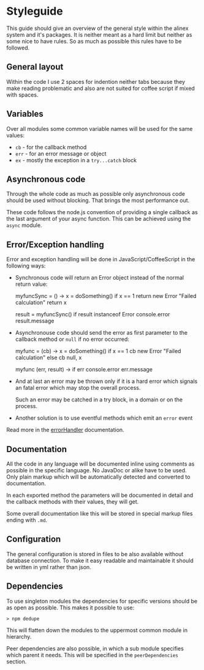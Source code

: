 Styleguide
=================================================
This guide should give an overview of the general style within the alinex system
and it's packages. It is neither meant as a hard limit but neither as some
nice to have rules. So as much as possible this rules have to be followed.


General layout
-------------------------------------------------
Within the code I use 2 spaces for indention neither tabs because they make
reading problematic and also are not suited for coffee script if mixed with
spaces.


Variables
-------------------------------------------------
Over all modules some common variable names will be used for the same values:

- `cb` - for the callback method
- `err` - for an error message or object
- `ex` - mostly the exception in a `try...catch` block


Asynchronous code
-------------------------------------------------
Through the whole code as much as possible only asynchronous code should be used
without blocking. That brings the most performance out.

These code follows the node.js convention of providing a single callback as
the last argument of your async function. This can be achieved using the `async`
module.


Error/Exception handling
-------------------------------------------------
Error and exception handling will be done in JavaScript/CoffeeScript in the
following ways:

- Synchronous code will return an Error object instead of the normal return
  value:

  myfuncSync = () ->
    x = doSomething()
    if x == 1
      return new Error "Failed calculation"
    return x

  result = myfuncSync()
  if result instanceof Error
    console.error result.message

- Asynchronouse code should send the error as first parameter to the callback
  method or `null` if no error occurred:

  myfunc = (cb) ->
    x = doSomething()
    if x == 1
      cb new Error "Failed calculation"
    else
      cb null, x

  myfunc (err, result) ->
    if err
      console.error err.message

- And at last an error may be thrown only if it is a hard error which signals
  an fatal error which may stop the overall process.

  Such an error may be catched in a try block, in a domain or on the process.

- Another solution is to use eventful methods which emit an `error` event

Read more in the [errorHandler](src/bin/errorHandler.coffee.html) documentation.


Documentation
-------------------------------------------------
All the code in any language will be documented inline using comments as
possible in the specific language. No JavaDoc or alike have to be used.
Only plain markup which will be automatically detected and converted to
documentation.

In each exported method the parameters will be documented in detail and the
callback methods with their values, they will get.

Some overall documentation like this will be stored in special markup files
ending with `.md`.


Configuration
-------------------------------------------------
The general configuration is stored in files to be also available without
database connection. To make it easy readable and maintainable it should
be written in yml rather than json.


Dependencies
-------------------------------------------------
To use singleton modules the dependencies for specific versions should be as
open as possible. This makes it possible to use:

    > npm dedupe

This will flatten down the modules to the uppermost common module in hierarchy.

Peer dependencies are also possible, in which a sub module specifies which
parent it needs. This will be specified in the `peerDependencies` section.
